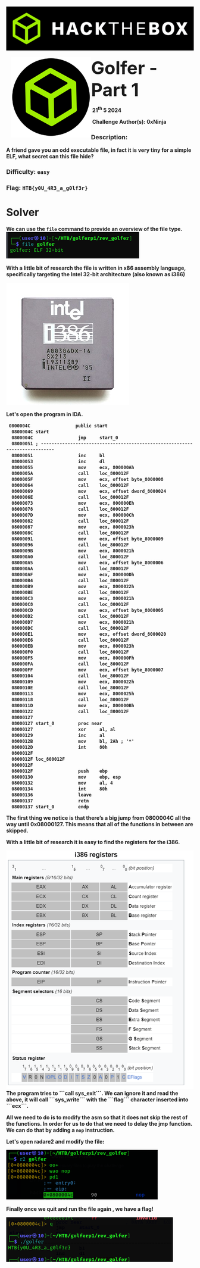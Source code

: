 ![](images/banner.png)







<img src="images/htb.png" style="margin-left: 20px; zoom: 60%;" align=left />    	<font size="10"> <b>Golfer - Part 1<b></font>

​		21<sup>th</sup> 5 2024

​		Challenge Author(s): 
   0xNinja
​		

 



### Description:

A friend gave you an odd executable file, in fact it is very tiny for a simple ELF, what secret can this file hide?


### Difficulty: `easy`

### Flag: `HTB{y0U_4R3_a_g0lf3r}`


# Solver

We can use the ```file``` command to provide an overview of the file type.
<img src="images/Screenshot 2024-05-20 223226.png" />  

With a little bit of research the file  is written in x86 assembly language, specifically targeting the Intel 32-bit architecture (also known as i386)

<img src="images/KL_Intel_i386DX.jpg" /> 

Let's open the program in IDA.

```assembly
 0800004C                 public start
  0800004C start                                  
  0800004C                 jmp     start_0
  08000051 ; ---------------------------------------------------------------------------
  08000051                 inc     bl
  08000053                 inc     dl
  08000055                 mov     ecx, 800000Ah
  0800005A                 call    loc_800012F
  0800005F                 mov     ecx, offset byte_8000008
  08000064                 call    loc_800012F
  08000069                 mov     ecx, offset dword_8000024
  0800006E                 call    loc_800012F
  08000073                 mov     ecx, 800000Eh
  08000078                 call    loc_800012F
  0800007D                 mov     ecx, 800000Ch
  08000082                 call    loc_800012F
  08000087                 mov     ecx, 8000023h
  0800008C                 call    loc_800012F
  08000091                 mov     ecx, offset byte_8000009
  08000096                 call    loc_800012F
  0800009B                 mov     ecx, 8000021h
  080000A0                 call    loc_800012F
  080000A5                 mov     ecx, offset byte_8000006
  080000AA                 call    loc_800012F
  080000AF                 mov     ecx, 800000Dh
  080000B4                 call    loc_800012F
  080000B9                 mov     ecx, 8000022h
  080000BE                 call    loc_800012F
  080000C3                 mov     ecx, 8000021h
  080000C8                 call    loc_800012F
  080000CD                 mov     ecx, offset byte_8000005
  080000D2                 call    loc_800012F
  080000D7                 mov     ecx, 8000021h
  080000DC                 call    loc_800012F
  080000E1                 mov     ecx, offset dword_8000020
  080000E6                 call    loc_800012F
  080000EB                 mov     ecx, 8000023h
  080000F0                 call    loc_800012F
  080000F5                 mov     ecx, 800000Fh
  080000FA                 call    loc_800012F
  080000FF                 mov     ecx, offset byte_8000007
  08000104                 call    loc_800012F
  08000109                 mov     ecx, 8000022h
  0800010E                 call    loc_800012F
  08000113                 mov     ecx, 8000025h
  08000118                 call    loc_800012F
  0800011D                 mov     ecx, 800000Bh
  08000122                 call    loc_800012F
  08000127
  08000127 start_0         proc near              
  08000127                 xor     al, al
  08000129                 inc     al
  0800012B                 mov     bl, 2Ah ; '*'
  0800012D                 int     80h
  0800012F
  0800012F loc_800012F                           
  0800012F                                        
  0800012F                 push    ebp
  08000130                 mov     ebp, esp
  08000132                 mov     al, 4
  08000134                 int     80h
  08000136                 leave
  08000137                 retn
  08000137 start_0         endp
```


The first thing we notice is that there’s a big jump from 0800004C all the way until 0x08000127. This means that all of the functions in between are skipped. 

With a little bit of research it is easy to find the registers for the i386.

<img src="images/Screenshot 2024-05-20 224026.png" />  
The program tries to ```call sys_exit```. We can ignore it and read the above, it will call ```sys_write``` with the ```flag``` character inserted into ```ecx```.

All we need to do is to modify the asm so that it does not skip the rest of the functions.
In order for us to do that we need to delay the jmp function.
We can do that by adding a ```nop``` instruction.

Let's open radare2 and modify the file:


<img src="images/Screenshot 2024-05-21 010019.png" />  

Finally once we quit and run the file again , we have a flag!

<img src="images/Screenshot 2024-05-21 001118.png" />  

